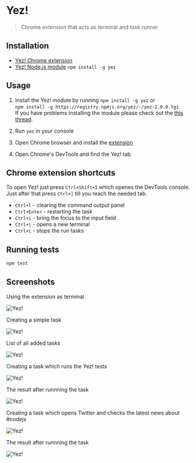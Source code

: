 # Yez!

> Chrome extension that acts as terminal and task runner

## Installation

* [Yez! Chrome extension](https://chrome.google.com/webstore/detail/yez/acbhddemkmodoahhmnphpcfmcfgpjmap)
* [Yez! Node.js module](https://github.com/krasimir/yez) `npm install -g yez`

## Usage

1. Install the Yez! module by running `npm install -g yez` or<br />`npm install -g https://registry.npmjs.org/yez/-/yez-2.0.0.tgz`.<br />If you have problems installing the module please check out the [this thread](https://github.com/krasimir/yez/issues/1).

2. Run `yez` in your console

3. Open Chrome browser and install the [extension](https://chrome.google.com/webstore/detail/yez/acbhddemkmodoahhmnphpcfmcfgpjmap)

4. Open Chrome's DevTools and find the Yez! tab

## Chrome extension shortcuts

To open Yez! just press `Ctrl+Shift+I` which openes the DevTools console. Just after that press `Ctrl+]` till you reach the needed tab.

* `Ctrl+l` - clearing the command output panel
* `Ctrl+Enter` - restarting the task
* `Ctrl+i` - bring the focus to the input field
* `Ctrl+\` - opens a new terminal
* `Ctrl+c` - stops the run tasks

## Running tests

```js
npm test
```

## Screenshots

Using the extension as terminal

![Yez!](http://krasimirtsonev.com/blog/articles/ChromeKilledTheTerminal/imgs/yez_01.gif)

Creating a simple task

![Yez!](http://krasimirtsonev.com/blog/articles/ChromeKilledTheTerminal/imgs/yez_02.gif)

List of all added tasks

![Yez!](http://work.krasimirtsonev.com/git/yez/yez-screenshot-1.jpg)

Creating a task which runs the Yez! tests

![Yez!](http://work.krasimirtsonev.com/git/yez/yez-screenshot-2.jpg)

The result after runnning the task

![Yez!](http://work.krasimirtsonev.com/git/yez/yez-screenshot-5.jpg)

Creating a task which opens Twitter and checks the latest news about #nodejs

![Yez!](http://work.krasimirtsonev.com/git/yez/yez-screenshot-3.jpg)

The result after runnning the task

![Yez!](http://work.krasimirtsonev.com/git/yez/yez-screenshot-4.jpg)
